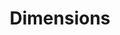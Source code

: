 ---
layout: default
bigquery: https://console.cloud.google.com/bigquery?p=covid-19-dimensions-ai&page=table&d=data&t=publications
contributors: Digital Science, https://www.digital-science.com/
cost: Free for personal, non-commercial use.
description: Dimensions contains more than 100 million publications, ranging from
  articles published in scholarly journals, books and book chapters, to preprints
  and conference proceedings. All publications are contextualized with linked data
  sets, funding, publications, patents, clinical trials, and policy documents. You
  can also view associated categories, funders, institutions, and researcher profiles.
documentation: https://docs.dimensions.ai/bigquery/index.html
last_edit: Mon, 04 Apr 2022 19:04:00 GMT
location: https://www.dimensions.ai/products/free/
maintained_by: Digital Science, https://www.digital-science.com/
schema_fields: '[''application_number'', ''current_assignee_countries'', ''established'',
  ''pages'', ''investigators'', ''assignee_countries'', ''resulting_publication_doi'',
  ''funder_org_acronyms'', ''date_print'', ''repository_name'', ''funding_cad'', ''research_org_city_names'',
  ''foa_number'', ''funding_aud'', ''name'', ''phase'', ''original_assignee'', ''description'',
  ''labels'', ''mesh_headings'', ''funding_eur'', ''research_orgs'', ''proceedings_title'',
  ''parent_id'', ''active_years'', ''legal_status'', ''external_ids'', ''altmetrics'',
  ''funding_chf'', ''publication_ids'', ''category_hra'', ''journal'', ''linkout'',
  ''license'', ''links'', ''gender'', ''supporting_grant_ids'', ''current_assignee_orgs'',
  ''year'', ''publication_year'', ''granted_date'', ''funding_amount'', ''original_abstract'',
  ''granted_year'', ''citation_string'', ''category_icrp_ct'', ''assignee_orgs'',
  ''expiration_year'', ''grant_number'', ''date'', ''mesh_terms'', ''citations_count'',
  ''embargo_date'', ''open_access_categories_v2'', ''research_org_countries'', ''book_series_title'',
  ''funding_usd'', ''filing_status'', ''funding_cny'', ''inventor_names'', ''associated_publication_arxiv_id'',
  ''priority_date'', ''funding_nzd'', ''ipcr'', ''category_for'', ''family_id'', ''reference_ids'',
  ''funding_jpy'', ''publication_date'', ''language'', ''research_org_state_codes'',
  ''family_members_ids'', ''brief_title'', ''wikipedia_url'', ''date_normal'', ''registry'',
  ''category_hrcs_rac'', ''publisher'', ''type'', ''end_date'', ''original_title'',
  ''associated_publication_pmid'', ''arxiv_id'', ''date_imported_gbq'', ''end_year'',
  ''created_date'', ''funder_orgs'', ''start_year'', ''category_rcdc'', ''eisbn'',
  ''associated_publication_doi'', ''issue'', ''category_sdg'', ''doi'', ''funding_currency'',
  ''date_inserted'', ''researcher_ids'', ''organisation_details'', ''funder_org'',
  ''isbn'', ''funder_org_countries'', ''associated_grant_ids'', ''relationships'',
  ''research_org_country_names'', ''clinical_trial_ids'', ''pmid'', ''filing_date'',
  ''filing_year'', ''categories'', ''volume'', ''priority_year'', ''research_org_cities'',
  ''id'', ''open_access_categories'', ''research_org_state_names'', ''patent_ids'',
  ''citations'', ''email_address'', ''funding_gbp'', ''concepts'', ''abstract'', ''resulting_publication_ids'',
  ''cpc'', ''book_title'', ''journal_lists'', ''start_date'', ''original_assignee_orgs'',
  ''editors'', ''repository_id'', ''date_online'', ''jurisdiction'', ''status'', ''family_count'',
  ''acronyms'', ''aliases'', ''authors'', ''title'', ''conference'', ''legal_events'',
  ''expiration_date'', ''funder_countries'', ''acknowledgements'', ''original_assignee_countries'',
  ''metrics'', ''types'', ''current_assignee'', ''repository_url'', ''interventions'',
  ''address'', ''subtitles'', ''date_modified'', ''category_hrcs_hc'', ''funder_org_cities'',
  ''acronym'', ''conditions'', ''funding_details'', ''associated_publication_id'',
  ''kind'', ''category_uoa'', ''source_id'', ''pmcid'', ''funder_org_state_codes'',
  ''category_icrp_cso'', ''category_bra'', ''cited_by_ids'']'
shortname: dimensions
tags:
- scholarly literature
- patents
- funding
- clinical trials
- academic profiles
terms_of_use: 'Use of both the Dimensions COVID-19 dataset and full Dimensions dataset
  are subject to the Dimensions Terms of use: https://www.dimensions.ai/policies-terms-legal '
title: Dimensions
uuid: dcff88bd-fe6b-4fdb-8159-809bf9d7bc1c
---